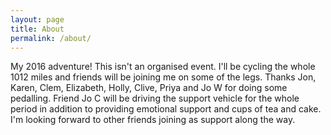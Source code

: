 ```yaml
---
layout: page
title: About
permalink: /about/
---
```



My 2016 adventure! This isn't an organised event. I'll be cycling the whole 1012 miles and friends will be joining me on some of the legs. Thanks Jon, Karen, Clem, Elizabeth, Holly, Clive, Priya and Jo W for doing some pedalling. Friend Jo C will be driving the support vehicle for the whole period in addition to providing emotional support and cups of tea and cake. I'm looking forward to other friends joining as support along the way.